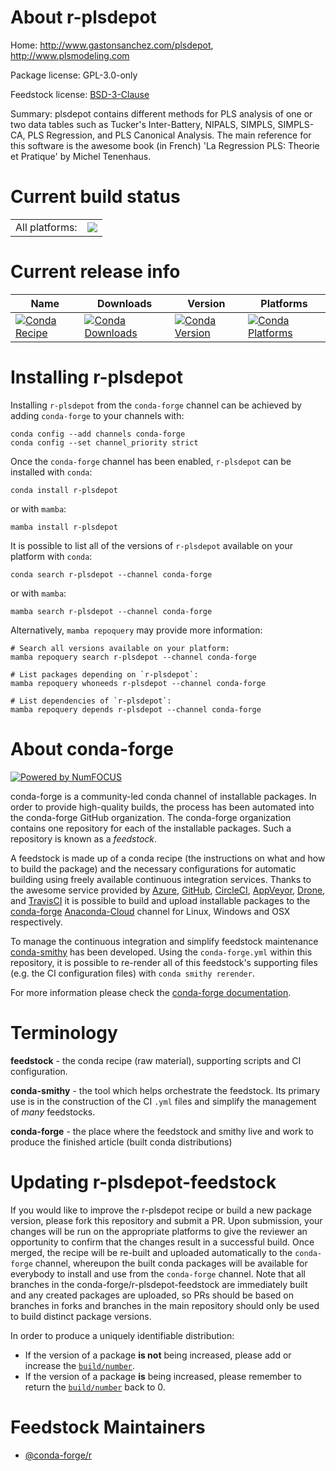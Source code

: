 About r-plsdepot
================

Home: http://www.gastonsanchez.com/plsdepot, http://www.plsmodeling.com

Package license: GPL-3.0-only

Feedstock license: [BSD-3-Clause](https://github.com/conda-forge/r-plsdepot-feedstock/blob/main/LICENSE.txt)

Summary: plsdepot contains different methods for PLS analysis of one or two data tables such as Tucker's Inter-Battery, NIPALS, SIMPLS, SIMPLS-CA, PLS Regression, and PLS Canonical Analysis. The main reference for this software is the awesome book (in French) 'La Regression PLS: Theorie et Pratique' by Michel Tenenhaus.

Current build status
====================


<table><tr><td>All platforms:</td>
    <td>
      <a href="https://dev.azure.com/conda-forge/feedstock-builds/_build/latest?definitionId=14517&branchName=main">
        <img src="https://dev.azure.com/conda-forge/feedstock-builds/_apis/build/status/r-plsdepot-feedstock?branchName=main">
      </a>
    </td>
  </tr>
</table>

Current release info
====================

| Name | Downloads | Version | Platforms |
| --- | --- | --- | --- |
| [![Conda Recipe](https://img.shields.io/badge/recipe-r--plsdepot-green.svg)](https://anaconda.org/conda-forge/r-plsdepot) | [![Conda Downloads](https://img.shields.io/conda/dn/conda-forge/r-plsdepot.svg)](https://anaconda.org/conda-forge/r-plsdepot) | [![Conda Version](https://img.shields.io/conda/vn/conda-forge/r-plsdepot.svg)](https://anaconda.org/conda-forge/r-plsdepot) | [![Conda Platforms](https://img.shields.io/conda/pn/conda-forge/r-plsdepot.svg)](https://anaconda.org/conda-forge/r-plsdepot) |

Installing r-plsdepot
=====================

Installing `r-plsdepot` from the `conda-forge` channel can be achieved by adding `conda-forge` to your channels with:

```
conda config --add channels conda-forge
conda config --set channel_priority strict
```

Once the `conda-forge` channel has been enabled, `r-plsdepot` can be installed with `conda`:

```
conda install r-plsdepot
```

or with `mamba`:

```
mamba install r-plsdepot
```

It is possible to list all of the versions of `r-plsdepot` available on your platform with `conda`:

```
conda search r-plsdepot --channel conda-forge
```

or with `mamba`:

```
mamba search r-plsdepot --channel conda-forge
```

Alternatively, `mamba repoquery` may provide more information:

```
# Search all versions available on your platform:
mamba repoquery search r-plsdepot --channel conda-forge

# List packages depending on `r-plsdepot`:
mamba repoquery whoneeds r-plsdepot --channel conda-forge

# List dependencies of `r-plsdepot`:
mamba repoquery depends r-plsdepot --channel conda-forge
```


About conda-forge
=================

[![Powered by
NumFOCUS](https://img.shields.io/badge/powered%20by-NumFOCUS-orange.svg?style=flat&colorA=E1523D&colorB=007D8A)](https://numfocus.org)

conda-forge is a community-led conda channel of installable packages.
In order to provide high-quality builds, the process has been automated into the
conda-forge GitHub organization. The conda-forge organization contains one repository
for each of the installable packages. Such a repository is known as a *feedstock*.

A feedstock is made up of a conda recipe (the instructions on what and how to build
the package) and the necessary configurations for automatic building using freely
available continuous integration services. Thanks to the awesome service provided by
[Azure](https://azure.microsoft.com/en-us/services/devops/), [GitHub](https://github.com/),
[CircleCI](https://circleci.com/), [AppVeyor](https://www.appveyor.com/),
[Drone](https://cloud.drone.io/welcome), and [TravisCI](https://travis-ci.com/)
it is possible to build and upload installable packages to the
[conda-forge](https://anaconda.org/conda-forge) [Anaconda-Cloud](https://anaconda.org/)
channel for Linux, Windows and OSX respectively.

To manage the continuous integration and simplify feedstock maintenance
[conda-smithy](https://github.com/conda-forge/conda-smithy) has been developed.
Using the ``conda-forge.yml`` within this repository, it is possible to re-render all of
this feedstock's supporting files (e.g. the CI configuration files) with ``conda smithy rerender``.

For more information please check the [conda-forge documentation](https://conda-forge.org/docs/).

Terminology
===========

**feedstock** - the conda recipe (raw material), supporting scripts and CI configuration.

**conda-smithy** - the tool which helps orchestrate the feedstock.
                   Its primary use is in the construction of the CI ``.yml`` files
                   and simplify the management of *many* feedstocks.

**conda-forge** - the place where the feedstock and smithy live and work to
                  produce the finished article (built conda distributions)


Updating r-plsdepot-feedstock
=============================

If you would like to improve the r-plsdepot recipe or build a new
package version, please fork this repository and submit a PR. Upon submission,
your changes will be run on the appropriate platforms to give the reviewer an
opportunity to confirm that the changes result in a successful build. Once
merged, the recipe will be re-built and uploaded automatically to the
`conda-forge` channel, whereupon the built conda packages will be available for
everybody to install and use from the `conda-forge` channel.
Note that all branches in the conda-forge/r-plsdepot-feedstock are
immediately built and any created packages are uploaded, so PRs should be based
on branches in forks and branches in the main repository should only be used to
build distinct package versions.

In order to produce a uniquely identifiable distribution:
 * If the version of a package **is not** being increased, please add or increase
   the [``build/number``](https://docs.conda.io/projects/conda-build/en/latest/resources/define-metadata.html#build-number-and-string).
 * If the version of a package **is** being increased, please remember to return
   the [``build/number``](https://docs.conda.io/projects/conda-build/en/latest/resources/define-metadata.html#build-number-and-string)
   back to 0.

Feedstock Maintainers
=====================

* [@conda-forge/r](https://github.com/conda-forge/r/)

